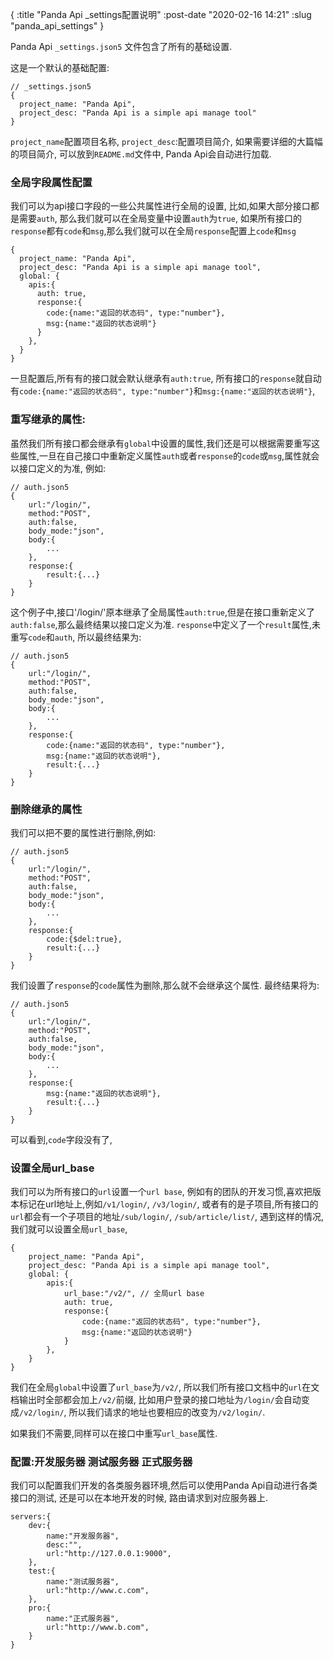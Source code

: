 {
    :title "Panda Api _settings配置说明"
    :post-date "2020-02-16 14:21"
    :slug "panda_api_settings"
}

Panda Api `_settings.json5` 文件包含了所有的基础设置.

这是一个默认的基础配置:
```.language-json5
// _settings.json5
{
  project_name: "Panda Api",
  project_desc: "Panda Api is a simple api manage tool"
}
```
`project_name`配置项目名称, `project_desc`:配置项目简介, 如果需要详细的大篇幅的项目简介, 可以放到`README.md`文件中, Panda Api会自动进行加载.

### 全局字段属性配置
我们可以为api接口字段的一些公共属性进行全局的设置, 比如,如果大部分接口都是需要`auth`, 那么我们就可以在全局变量中设置`auth`为`true`, 如果所有接口的`response`都有`code`和`msg`,那么我们就可以在全局`response`配置上`code`和`msg`

```.language-json5
{
  project_name: "Panda Api",
  project_desc: "Panda Api is a simple api manage tool",
  global: {
    apis:{
      auth: true,
      response:{
        code:{name:"返回的状态码", type:"number"},
        msg:{name:"返回的状态说明"}
      }
    },
  }
}
```

一旦配置后,所有有的接口就会默认继承有`auth:true`, 所有接口的`response`就自动有`code:{name:"返回的状态码", type:"number"}`和`msg:{name:"返回的状态说明"}`,
### 重写继承的属性:
虽然我们所有接口都会继承有`global`中设置的属性,我们还是可以根据需要重写这些属性,一旦在自己接口中重新定义属性`auth`或者`response`的`code`或`msg`,属性就会以接口定义的为准, 例如:

```.language-json5
// auth.json5
{
    url:"/login/",
    method:"POST",
    auth:false,
    body_mode:"json",
    body:{
        ...
    },
    response:{
        result:{...}
    }
}
```
这个例子中,接口'/login/'原本继承了全局属性`auth:true`,但是在接口重新定义了`auth:false`,那么最终结果以接口定义为准.
`response`中定义了一个`result`属性,未重写`code`和`auth`, 所以最终结果为:
```.language-json5
// auth.json5
{
    url:"/login/",
    method:"POST",
    auth:false,
    body_mode:"json",
    body:{
        ...
    },
    response:{
        code:{name:"返回的状态码", type:"number"},
        msg:{name:"返回的状态说明"},
        result:{...}
    }
}
```

### 删除继承的属性
我们可以把不要的属性进行删除,例如:
```.language-json5
// auth.json5
{
    url:"/login/",
    method:"POST",
    auth:false,
    body_mode:"json",
    body:{
        ...
    },
    response:{
        code:{$del:true},
        result:{...}
    }
}
```
我们设置了`response`的`code`属性为删除,那么就不会继承这个属性. 最终结果将为:
```.language-json5
// auth.json5
{
    url:"/login/",
    method:"POST",
    auth:false,
    body_mode:"json",
    body:{
        ...
    },
    response:{
        msg:{name:"返回的状态说明"},
        result:{...}
    }
}
```
可以看到,`code`字段没有了,


### 设置全局url_base
我们可以为所有接口的`url`设置一个`url base`, 例如有的团队的开发习惯,喜欢把版本标记在url地址上,例如`/v1/login/`, `/v3/login/`, 或者有的是子项目,所有接口的`url`都会有一个子项目的地址`/sub/login/`, `/sub/article/list/`, 遇到这样的情况,我们就可以设置全局`url_base`,

```.language-json5
{
    project_name: "Panda Api",
    project_desc: "Panda Api is a simple api manage tool",
    global: {
        apis:{
            url_base:"/v2/", // 全局url base
            auth: true,
            response:{
                code:{name:"返回的状态码", type:"number"},
                msg:{name:"返回的状态说明"}
            }
        },
    }
}
```
我们在全局`global`中设置了`url_base`为`/v2/`, 所以我们所有接口文档中的`url`在文档输出时全部都会加上`/v2/`前缀, 比如用户登录的接口地址为`/login/`会自动变成`/v2/login/`, 所以我们请求的地址也要相应的改变为`/v2/login/`.

如果我们不需要,同样可以在接口中重写`url_base`属性.

### 配置:开发服务器 测试服务器 正式服务器
我们可以配置我们开发的各类服务器环境,然后可以使用Panda Api自动进行各类接口的测试, 还是可以在本地开发的时候, 路由请求到对应服务器上.
```.language-json5
servers:{
    dev:{
        name:"开发服务器",
        desc:"",
        url:"http://127.0.0.1:9000",
    },
    test:{
        name:"测试服务器",
        url:"http://www.c.com",
    },
    pro:{
        name:"正式服务器",
        url:"http://www.b.com",
    }
}
```
